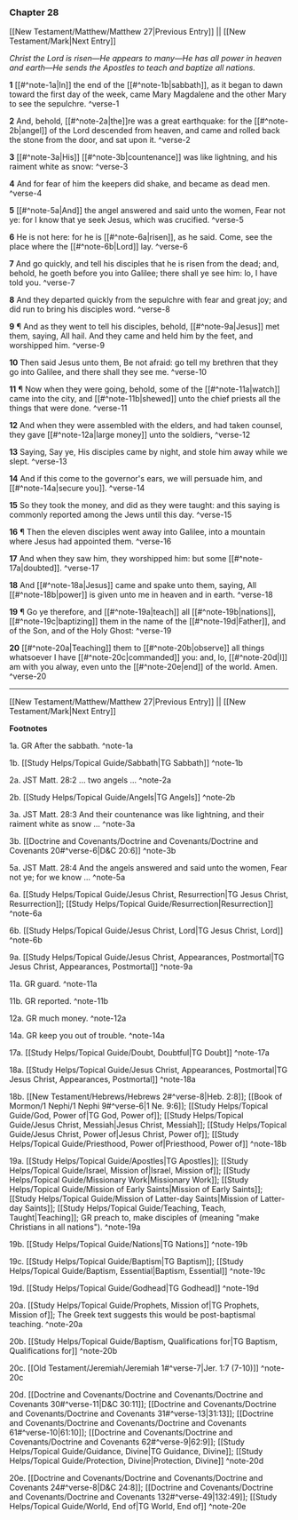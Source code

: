 ### Chapter 28

[[New Testament/Matthew/Matthew 27|Previous Entry]]  ||  [[New Testament/Mark|Next Entry]]

*Christ the Lord is risen—He appears to many—He has all power in heaven and earth—He sends the Apostles to teach and baptize all nations.*

**1**    [[#^note-1a|In]] the end of the [[#^note-1b|sabbath]], as it began to dawn toward the first day of the week, came Mary Magdalene and the other Mary to see the sepulchre. ^verse-1

**2**  And, behold, [[#^note-2a|the]]re was a great earthquake: for the [[#^note-2b|angel]] of the Lord descended from heaven, and came and rolled back the stone from the door, and sat upon it. ^verse-2

**3**  [[#^note-3a|His]] [[#^note-3b|countenance]] was like lightning, and his raiment white as snow: ^verse-3

**4**  And for fear of him the keepers did shake, and became as dead men. ^verse-4

**5**  [[#^note-5a|And]] the angel answered and said unto the women, Fear not ye: for I know that ye seek Jesus, which was crucified. ^verse-5

**6**  He is not here: for he is [[#^note-6a|risen]], as he said. Come, see the place where the [[#^note-6b|Lord]] lay. ^verse-6

**7**  And go quickly, and tell his disciples that he is risen from the dead; and, behold, he goeth before you into Galilee; there shall ye see him: lo, I have told you. ^verse-7

**8**  And they departed quickly from the sepulchre with fear and great joy; and did run to bring his disciples word. ^verse-8

**9**  ¶ And as they went to tell his disciples, behold, [[#^note-9a|Jesus]] met them, saying, All hail. And they came and held him by the feet, and worshipped him. ^verse-9

**10**  Then said Jesus unto them, Be not afraid: go tell my brethren that they go into Galilee, and there shall they see me. ^verse-10

**11**  ¶ Now when they were going, behold, some of the [[#^note-11a|watch]] came into the city, and [[#^note-11b|shewed]] unto the chief priests all the things that were done. ^verse-11

**12**  And when they were assembled with the elders, and had taken counsel, they gave [[#^note-12a|large money]] unto the soldiers, ^verse-12

**13**  Saying, Say ye, His disciples came by night, and stole him away while we slept. ^verse-13

**14**  And if this come to the governor's ears, we will persuade him, and [[#^note-14a|secure you]]. ^verse-14

**15**  So they took the money, and did as they were taught: and this saying is commonly reported among the Jews until this day. ^verse-15

**16**    ¶ Then the eleven disciples went away into Galilee, into a mountain where Jesus had appointed them. ^verse-16

**17**  And when they saw him, they worshipped him: but some [[#^note-17a|doubted]]. ^verse-17

**18**  And [[#^note-18a|Jesus]] came and spake unto them, saying, All [[#^note-18b|power]] is given unto me in heaven and in earth. ^verse-18

**19**    ¶ Go ye therefore, and [[#^note-19a|teach]] all [[#^note-19b|nations]], [[#^note-19c|baptizing]] them in the name of the [[#^note-19d|Father]], and of the Son, and of the Holy Ghost: ^verse-19

**20**  [[#^note-20a|Teaching]] them to [[#^note-20b|observe]] all things whatsoever I have [[#^note-20c|commanded]] you: and, lo, [[#^note-20d|I]] am with you alway, even unto the [[#^note-20e|end]] of the world. Amen. ^verse-20


---
[[New Testament/Matthew/Matthew 27|Previous Entry]]  ||  [[New Testament/Mark|Next Entry]]


**Footnotes**


1a. GR After the sabbath. ^note-1a

1b. [[Study Helps/Topical Guide/Sabbath|TG Sabbath]] ^note-1b

2a. JST Matt. 28:2 ... two angels ... ^note-2a

2b. [[Study Helps/Topical Guide/Angels|TG Angels]] ^note-2b

3a. JST Matt. 28:3 And their countenance was like lightning, and their raiment white as snow ... ^note-3a

3b. [[Doctrine and Covenants/Doctrine and Covenants/Doctrine and Covenants 20#^verse-6|D&C 20:6]] ^note-3b

5a. JST Matt. 28:4 And the angels answered and said unto the women, Fear not ye; for we know ... ^note-5a

6a. [[Study Helps/Topical Guide/Jesus Christ, Resurrection|TG Jesus Christ, Resurrection]]; [[Study Helps/Topical Guide/Resurrection|Resurrection]] ^note-6a

6b. [[Study Helps/Topical Guide/Jesus Christ, Lord|TG Jesus Christ, Lord]] ^note-6b

9a. [[Study Helps/Topical Guide/Jesus Christ, Appearances, Postmortal|TG Jesus Christ, Appearances, Postmortal]] ^note-9a

11a. GR guard. ^note-11a

11b. GR reported. ^note-11b

12a. GR much money. ^note-12a

14a. GR keep you out of trouble. ^note-14a

17a. [[Study Helps/Topical Guide/Doubt, Doubtful|TG Doubt]] ^note-17a

18a. [[Study Helps/Topical Guide/Jesus Christ, Appearances, Postmortal|TG Jesus Christ, Appearances, Postmortal]] ^note-18a

18b. [[New Testament/Hebrews/Hebrews 2#^verse-8|Heb. 2:8]]; [[Book of Mormon/1 Nephi/1 Nephi 9#^verse-6|1 Ne. 9:6]]; [[Study Helps/Topical Guide/God, Power of|TG God, Power of]]; [[Study Helps/Topical Guide/Jesus Christ, Messiah|Jesus Christ, Messiah]]; [[Study Helps/Topical Guide/Jesus Christ, Power of|Jesus Christ, Power of]]; [[Study Helps/Topical Guide/Priesthood, Power of|Priesthood, Power of]] ^note-18b

19a. [[Study Helps/Topical Guide/Apostles|TG Apostles]]; [[Study Helps/Topical Guide/Israel, Mission of|Israel, Mission of]]; [[Study Helps/Topical Guide/Missionary Work|Missionary Work]]; [[Study Helps/Topical Guide/Mission of Early Saints|Mission of Early Saints]]; [[Study Helps/Topical Guide/Mission of Latter-day Saints|Mission of Latter-day Saints]]; [[Study Helps/Topical Guide/Teaching, Teach, Taught|Teaching]]; GR preach to, make disciples of (meaning "make Christians in all nations").  ^note-19a

19b. [[Study Helps/Topical Guide/Nations|TG Nations]] ^note-19b

19c. [[Study Helps/Topical Guide/Baptism|TG Baptism]]; [[Study Helps/Topical Guide/Baptism, Essential|Baptism, Essential]] ^note-19c

19d. [[Study Helps/Topical Guide/Godhead|TG Godhead]] ^note-19d

20a. [[Study Helps/Topical Guide/Prophets, Mission of|TG Prophets, Mission of]]; The Greek text suggests this would be post-baptismal teaching.  ^note-20a

20b. [[Study Helps/Topical Guide/Baptism, Qualifications for|TG Baptism, Qualifications for]] ^note-20b

20c. [[Old Testament/Jeremiah/Jeremiah 1#^verse-7|Jer. 1:7 (7-10)]] ^note-20c

20d. [[Doctrine and Covenants/Doctrine and Covenants/Doctrine and Covenants 30#^verse-11|D&C 30:11]]; [[Doctrine and Covenants/Doctrine and Covenants/Doctrine and Covenants 31#^verse-13|31:13]]; [[Doctrine and Covenants/Doctrine and Covenants/Doctrine and Covenants 61#^verse-10|61:10]]; [[Doctrine and Covenants/Doctrine and Covenants/Doctrine and Covenants 62#^verse-9|62:9]]; [[Study Helps/Topical Guide/Guidance, Divine|TG Guidance, Divine]]; [[Study Helps/Topical Guide/Protection, Divine|Protection, Divine]] ^note-20d

20e. [[Doctrine and Covenants/Doctrine and Covenants/Doctrine and Covenants 24#^verse-8|D&C 24:8]]; [[Doctrine and Covenants/Doctrine and Covenants/Doctrine and Covenants 132#^verse-49|132:49]]; [[Study Helps/Topical Guide/World, End of|TG World, End of]] ^note-20e